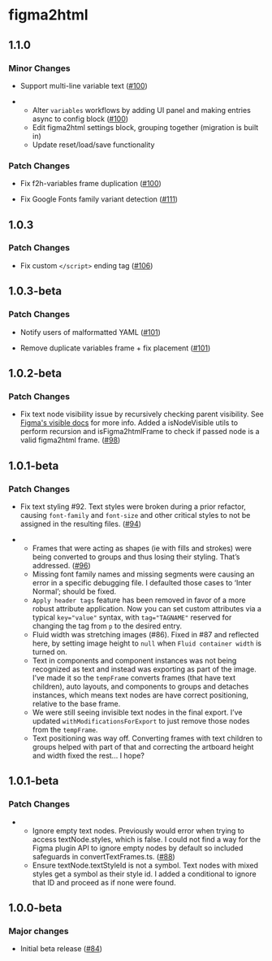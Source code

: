 # figma2html

## 1.1.0

### Minor Changes

- Support multi-line variable text ([#100](https://github.com/the-dataface/figma2html/pull/100))

- - Alter `variables` workflows by adding UI panel and making entries async to config block ([#100](https://github.com/the-dataface/figma2html/pull/100))
  - Edit figma2html settings block, grouping together (migration is built in)
  - Update reset/load/save functionality

### Patch Changes

- Fix f2h-variables frame duplication ([#100](https://github.com/the-dataface/figma2html/pull/100))

- Fix Google Fonts family variant detection ([#111](https://github.com/the-dataface/figma2html/pull/111))

## 1.0.3

### Patch Changes

- Fix custom `</script>` ending tag ([#106](https://github.com/the-dataface/figma2html/pull/106))

## 1.0.3-beta

### Patch Changes

- Notify users of malformatted YAML ([#101](https://github.com/the-dataface/figma2html/pull/101))

- Remove duplicate variables frame + fix placement ([#101](https://github.com/the-dataface/figma2html/pull/101))

## 1.0.2-beta

### Patch Changes

- Fix text node visibility issue by recursively checking parent visibility. See [Figma's visible docs](https://www.figma.com/plugin-docs/api/properties/nodes-visible/#remarks) for more info. Added a isNodeVisible utils to perform recursion and isFigma2htmlFrame to check if passed node is a valid figma2html frame. ([#98](https://github.com/the-dataface/figma2html/pull/98))

## 1.0.1-beta

### Patch Changes

- Fix text styling #92. Text styles were broken during a prior refactor, causing `font-family` and `font-size` and other critical styles to not be assigned in the resulting files. ([#94](https://github.com/the-dataface/figma2html/pull/94))

- - Frames that were acting as shapes (ie with fills and strokes) were being converted to groups and thus losing their styling. That’s addressed. ([#96](https://github.com/the-dataface/figma2html/pull/96))
  - Missing font family names and missing segments were causing an error in a specific debugging file. I defaulted those cases to ‘Inter Normal’; should be fixed.
  - `Apply header tags` feature has been removed in favor of a more robust attribute application. Now you can set custom attributes via a typical `key="value"` syntax, with `tag="TAGNAME"` reserved for changing the tag from `p` to the desired entry.
  - Fluid width was stretching images (#86). Fixed in #87 and reflected here, by setting image height to `null` when `Fluid container width` is turned on.
  - Text in components and component instances was not being recognized as text and instead was exporting as part of the image. I’ve made it so the `tempFrame` converts frames (that have text children), auto layouts, and components to groups and detaches instances, which means text nodes are have correct positioning, relative to the base frame.
  - We were still seeing invisible text nodes in the final export. I’ve updated `withModificationsForExport` to just remove those nodes from the `tempFrame`.
  - Text positioning was way off. Converting frames with text children to groups helped with part of that and correcting the artboard height and width fixed the rest... I hope?

## 1.0.1-beta

### Patch Changes

- - Ignore empty text nodes. Previously would error when trying to access textNode.styles, which is false. I could not find a way for the Figma plugin API to ignore empty nodes by default so included safeguards in convertTextFrames.ts. ([#88](https://github.com/the-dataface/figma2html/pull/88))
  - Ensure textNode.textStyleId is not a symbol. Text nodes with mixed styles get a symbol as their style id. I added a conditional to ignore that ID and proceed as if none were found.

## 1.0.0-beta

### Major changes

- Initial beta release ([#84](https://github.com/the-dataface/figma2html/pull/84))
